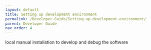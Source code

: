 ```yaml
---
layout: default
title: Setting up development environment
permalink: /Developer-Guide/Setting-up-development-environment/
parent: Developer Guide
nav_order: 4
---
```



local manual installation to develop and debug the software
<!---
# Installing development environment for eChempad

Steps to obtain a functional environment to develop and test eChempad in a Linux system.

## First steps

The first thing that we got to do is clone the repository that contains the software "Linux-Auto-Customizer". This
software consists in a set of scripts to automatically install dependencies, libraries and programs to a Linux
Environment. It can be used in many distros, but in this guide we suppose that our environment is Ubuntu Linux. It
may be the same or similar instructions in related distros.

We can clone the repository anywhere, for example in our HOME folder:

```bash
cd $HOME
git clone https://github.com/AleixMT/Linux-Auto-Customizer
cd Linux-Auto-Customizer
bash src/core/install.sh -v -o customizer
```

The previous commands will install the software, so it can be accessed using the link `customizer-install` and
`customizer-uninstall` software if everything is okay.

## Resolving dependencies

In the repository execute the next orders:
```bash
sudo customizer-install -v -o psql
bash cutomizer-install -v -o jdk pgadmin postman ideau  # ideac 
```

This will install:
* **JDK8:** Java development kit. Contains the interpreter for the Java programming language `java` and the tool to
  manipulate the certificates used in the java VM `keytool`
* **psql:** PostGreSQL, SQL DataBase engine
* **IntelliJ IDEA Community / IntelliJ IDEA Ultimate:** IDE with a high customization via plugins to work with Java.
  The  ultimate edition needs a license; The community version, which is commented out, has also all the required
  features to work with the project.
* **pgadmin:** Graphical viewer of the PostGreSQL DataBase using a web browser.
* **postman:** UI used to manage API calls and requests. Useful for testing and for keeping record of interesting API
  calls. Has cloud synchronization, environments variables, workflows, etc.

This will set up the software with some new soft links and aliases, which will be populated in your environment by
writing to the `.bashrc` of your HOME folder.

## Setting up database connection
Log in as the `postgres` user:
```bash
sudo su - postgres
```

Then create the user that the installation will use:
```bash
createuser --interactive --pwprompt
```
Notice that there are other ways of doing this. You can also do it directly by submitting orders to the database from
this user, but in this case it is easier if you have this binary wrapper. It will ask for a password, consider this the
database password.

Then we need to create the database for our software:
```bash
createdb eChempad
```

#### Connect to the database manually using terminal
``` 
psql -d eChempad -h localhost -p 5432 -U amarine
```

#### Connect to the database manually using pgAdmin
Use `pgadmin` program to connect to the database using a graphical interface. To do so, just launch pgadmin by calling
the binary. You can access the interface using a web browser pointing to `localhost:5050`.

## ACL SQL schema & JPA entities SQL schema
The application combines *two* different strategies to initialize the SQL schema for our database and manipulate its
records:

The first strategy is using a `schema.sql` file, which by activating some properties in
`application.properties` like `spring.sql.init.mode=always` it can be executed every time our application goes up. We
can add SQL conditionals to initialize the schema if and only if the schema is not present. The schema is mainly used to
initialize the SQL tables for the ACL initialization.

The other strategy is using the automatic schema initialization that comes with JPA data repositories / entities.
By modifying the corresponding property `eChempad.db.policy` in `application.properties` we can choose to initialize the
schema when our app goes up, validate it, or do nothing.

The problem and the reason why I am documenting this is that there is an ACL table that also has an associated JPA
repository, and as such, the table can be initialized in both ways, which is wrong, since we need to use the ACL SQL
schema for the schema and the JPA repository to modify the tables programmatically.

The last paragraph means that on an initialization stage, where the database is empty, we need to create the
tables using the schema and *not* using the automatic initialization with JPA repositories. Why? Because we need to
programmatically modify the `SecurityId` table to add records, so users can be registered in the ACL service and
actually use the JPA generic controllers. By using a schema to generate the table we do not have this capability. So,
why not use only the repository to initialize the schema and also modify the table programmatically? Because if we use
Hibernate to initialize the corresponding table with the repository class `SecurityIdRepository` the schema of that
table is not the schema that the default implementation of ACL needs, and the ACL service will fail.

Database initialization by schema or by JPA repository seem to be mutually exclusive under spring boot and also database
initialization by repository takes precedence over the schema initialization, so two executions of the application are
needed to obtain the needed state in the database, with the first initialization failing because repository tables do
not exist.

To change the fact that two runs are needed to obtain the needed database state, you have some options:
- Add the needed Hibernate annotations to the class `SecurityIdRepository` so the schema created by Hibernate when using
  repository initialization is the correct one, and you also have the possibility to modify the table programmatically.
- Apply `schema.sql` before repository initialization takes place manually.
- Do not use a JPA repository to manipulate the table. Instead, use a regular repository that contains the SQL queries
  to manipulate the needed tables. Initialize the database with the schema, which is the recommended way to obtain the ACL
  tables.


#### Steps to reproduce a clean initialization
1- To ensure the proper initialization of the schema first begin by dropping all tables. You can use the SQL script
under `./tools`
2- Deactivate the initialization of JPA schema by setting the DB policy to *none*.
3- Run application. The ACL SQL schema will be read from the `schema.sql` script and the app will fail because the
schema for the JPA entities will not be present. The app should file with an error like this:
```
(...) org.springframework.dao.InvalidDataAccessResourceUsageException: could not extract ResultSet; SQL [n/a]; nested 
exception is org.hibernate.exception.SQLGrammarException: could not extract ResultSet
```

If the error is like this:

```
org.springframework.dao.DataIntegrityViolationException: PreparedStatementCallback; SQL [insert into acl_sid (principal, sid) values (?, ?)]; ERROR: null value in column "id" violates not-null constraint
```

It means that the database has been initialized using the JPA repositories, which is not what we need to do to properly
initialize the database for the `SecurityId` table. If that is the case, you can also check which tables have been
created. After the first run, you need to have *ONLY* the four tables of the ACL schema, not all the tables of the
program (ACL schema + JPA tables)

The *acl_sid* table will be created using the schema provided via a JPA entity class.
4- Reactivate the JPA initializations by setting the DB policy to *update*.
5- Rerun the application, which now should be working (even though because of admin initialization it can have an error
of duplicated primary key, but if your rerun one more time everything should be working). The ACL tables from the schema,
and the JPA tables
(except the *acl_sid* table, which comes from IdSecurity Entity JPA initialization) from the Entities are now fully
initialized.
6- We can encounter one more error while initializing the app, it goes like:
`org.postgresql.util.PSQLException: ERROR: duplicate key value violates unique constraint "acl_sid_pkey"` This happens
because we manipulate the acl_sid table "from behind" (not programmatically, we attack the raw SQL tables). And as such,
the first petitions to create an ACL can cause a collision. Rerun app and it should be working. In the next run,
the ACL service will answer correctly.

## IDE integration
Open the project by calling the binary `ideau` with the same working directory as teh repository.

After that the IDE will open and a lot of indexing and downloading will start. There are some things that you may need
to do in order to work with the project:
- File -> project structure -> set SDK to Amazon Coretto 1.8 (any 1.8 java will be fine)
- File -> project structure -> set language level to 1.8 (lambdas annotations..)
- File -> Settings -> Plugins -> ZK framework
- File -> Settings -> Plugins -> JPA buddy

-->